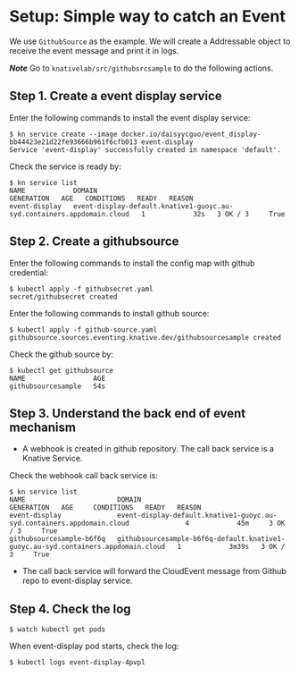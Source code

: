 # Setup: Simple way to catch an Event

We use `GithubSource` as the example. We will create a Addressable object to receive the event message and print it in logs.

_**Note**_ Go to `knativelab/src/githubsrcsample` to do the following actions.

## Step 1. Create a event display service

Enter the following commands to install the event display service:

```text
$ kn service create --image docker.io/daisyycguo/event_display-bb44423e21d22fe93666b961f6cfb013 event-display
Service 'event-display' successfully created in namespace 'default'.
```

Check the service is ready by:

```text
$ kn service list
NAME            DOMAIN                                                                   GENERATION   AGE   CONDITIONS   READY   REASON
event-display   event-display-default.knative1-guoyc.au-syd.containers.appdomain.cloud   1            32s   3 OK / 3     True
```

## Step 2. Create a githubsource

Enter the following commands to install the config map with github credential:

```text
$ kubectl apply -f githubsecret.yaml
secret/githubsecret created
```

Enter the following commands to install github source:

```text
$ kubectl apply -f github-source.yaml
githubsource.sources.eventing.knative.dev/githubsourcesample created
```

Check the github source by:

```text
$ kubectl get githubsource
NAME                 AGE
githubsourcesample   54s
```

## Step 3. Understand the back end of event mechanism

* A webhook is created in github repository. The call back service is a Knative Service.

Check the webhook call back service is:

```text
$ kn service list
NAME                       DOMAIN                                                                              GENERATION   AGE     CONDITIONS   READY   REASON
event-display              event-display-default.knative1-guoyc.au-syd.containers.appdomain.cloud              4            45m     3 OK / 3     True
githubsourcesample-b6f6q   githubsourcesample-b6f6q-default.knative1-guoyc.au-syd.containers.appdomain.cloud   1            3m39s   3 OK / 3     True
```

* The call back service will forward the CloudEvent message from Github repo to event-display service.

## Step 4. Check the log

```text
$ watch kubectl get pods
```

When event-display pod starts, check the log:

```text
$ kubectl logs event-display-4pvpl
```

